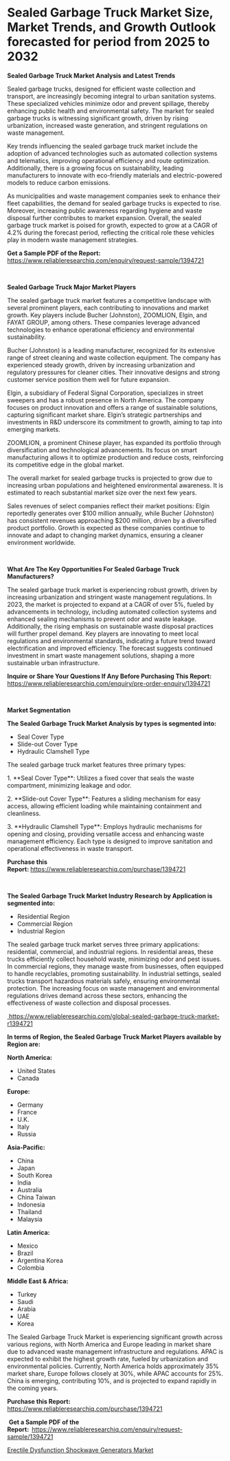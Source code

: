 <p><h1>Sealed Garbage Truck Market Size, Market Trends, and Growth Outlook forecasted for period from 2025 to 2032</h1></p><p><strong>Sealed Garbage Truck Market Analysis and Latest Trends</strong></p>
<p><p>Sealed garbage trucks, designed for efficient waste collection and transport, are increasingly becoming integral to urban sanitation systems. These specialized vehicles minimize odor and prevent spillage, thereby enhancing public health and environmental safety. The market for sealed garbage trucks is witnessing significant growth, driven by rising urbanization, increased waste generation, and stringent regulations on waste management.</p><p>Key trends influencing the sealed garbage truck market include the adoption of advanced technologies such as automated collection systems and telematics, improving operational efficiency and route optimization. Additionally, there is a growing focus on sustainability, leading manufacturers to innovate with eco-friendly materials and electric-powered models to reduce carbon emissions.</p><p>As municipalities and waste management companies seek to enhance their fleet capabilities, the demand for sealed garbage trucks is expected to rise. Moreover, increasing public awareness regarding hygiene and waste disposal further contributes to market expansion. Overall, the sealed garbage truck market is poised for growth, expected to grow at a CAGR of 4.2% during the forecast period, reflecting the critical role these vehicles play in modern waste management strategies.</p></p>
<p><strong>Get a Sample PDF of the Report:&nbsp;</strong> <a href="https://www.reliableresearchiq.com/enquiry/request-sample/1394721?utm_campaign=3136&utm_medium=2&utm_source=Github&utm_content=ia&utm_term=22032025&utm_id=sealed-garbage-truck">https://www.reliableresearchiq.com/enquiry/request-sample/1394721</a></p>
<p>&nbsp;</p>
<p><strong>Sealed Garbage Truck Major Market Players</strong></p>
<p><p>The sealed garbage truck market features a competitive landscape with several prominent players, each contributing to innovations and market growth. Key players include Bucher (Johnston), ZOOMLION, Elgin, and FAYAT GROUP, among others. These companies leverage advanced technologies to enhance operational efficiency and environmental sustainability.</p><p>Bucher (Johnston) is a leading manufacturer, recognized for its extensive range of street cleaning and waste collection equipment. The company has experienced steady growth, driven by increasing urbanization and regulatory pressures for cleaner cities. Their innovative designs and strong customer service position them well for future expansion.</p><p>Elgin, a subsidiary of Federal Signal Corporation, specializes in street sweepers and has a robust presence in North America. The company focuses on product innovation and offers a range of sustainable solutions, capturing significant market share. Elgin’s strategic partnerships and investments in R&D underscore its commitment to growth, aiming to tap into emerging markets.</p><p>ZOOMLION, a prominent Chinese player, has expanded its portfolio through diversification and technological advancements. Its focus on smart manufacturing allows it to optimize production and reduce costs, reinforcing its competitive edge in the global market.</p><p>The overall market for sealed garbage trucks is projected to grow due to increasing urban populations and heightened environmental awareness. It is estimated to reach substantial market size over the next few years.</p><p>Sales revenues of select companies reflect their market positions: Elgin reportedly generates over $100 million annually, while Bucher (Johnston) has consistent revenues approaching $200 million, driven by a diversified product portfolio. Growth is expected as these companies continue to innovate and adapt to changing market dynamics, ensuring a cleaner environment worldwide.</p></p>
<p>&nbsp;</p>
<p><strong>What Are The Key Opportunities For Sealed Garbage Truck Manufacturers?</strong></p>
<p><p>The sealed garbage truck market is experiencing robust growth, driven by increasing urbanization and stringent waste management regulations. In 2023, the market is projected to expand at a CAGR of over 5%, fueled by advancements in technology, including automated collection systems and enhanced sealing mechanisms to prevent odor and waste leakage. Additionally, the rising emphasis on sustainable waste disposal practices will further propel demand. Key players are innovating to meet local regulations and environmental standards, indicating a future trend toward electrification and improved efficiency. The forecast suggests continued investment in smart waste management solutions, shaping a more sustainable urban infrastructure.</p></p>
<p><strong>Inquire or Share Your Questions If Any Before Purchasing This Report:</strong> <a href="https://www.reliableresearchiq.com/enquiry/pre-order-enquiry/1394721?utm_campaign=3136&utm_medium=2&utm_source=Github&utm_content=ia&utm_term=22032025&utm_id=sealed-garbage-truck">https://www.reliableresearchiq.com/enquiry/pre-order-enquiry/1394721</a></p>
<p>&nbsp;</p>
<p><strong>Market Segmentation</strong></p>
<p><strong>The Sealed Garbage Truck Market Analysis by types is segmented into:</strong></p>
<p><ul><li>Seal Cover Type</li><li>Slide-out Cover Type</li><li>Hydraulic Clamshell Type</li></ul></p>
<p><p>The sealed garbage truck market features three primary types: </p><p>1. **Seal Cover Type**: Utilizes a fixed cover that seals the waste compartment, minimizing leakage and odor. </p><p>2. **Slide-out Cover Type**: Features a sliding mechanism for easy access, allowing efficient loading while maintaining containment and cleanliness. </p><p>3. **Hydraulic Clamshell Type**: Employs hydraulic mechanisms for opening and closing, providing versatile access and enhancing waste management efficiency. Each type is designed to improve sanitation and operational effectiveness in waste transport.</p></p>
<p><strong>Purchase this Report:&nbsp;</strong><a href="https://www.reliableresearchiq.com/purchase/1394721?utm_campaign=3136&utm_medium=2&utm_source=Github&utm_content=ia&utm_term=22032025&utm_id=sealed-garbage-truck">https://www.reliableresearchiq.com/purchase/1394721</a></p>
<p>&nbsp;</p>
<p><strong>The Sealed Garbage Truck Market Industry Research by Application is segmented into:</strong></p>
<p><ul><li>Residential Region</li><li>Commercial Region</li><li>Industrial Region</li></ul></p>
<p><p>The sealed garbage truck market serves three primary applications: residential, commercial, and industrial regions. In residential areas, these trucks efficiently collect household waste, minimizing odor and pest issues. In commercial regions, they manage waste from businesses, often equipped to handle recyclables, promoting sustainability. In industrial settings, sealed trucks transport hazardous materials safely, ensuring environmental protection. The increasing focus on waste management and environmental regulations drives demand across these sectors, enhancing the effectiveness of waste collection and disposal processes.</p></p>
<p><a href="https://www.reliableresearchiq.com/global-sealed-garbage-truck-market-r1394721?utm_campaign=3136&utm_medium=2&utm_source=Github&utm_content=ia&utm_term=22032025&utm_id=sealed-garbage-truck">&nbsp;https://www.reliableresearchiq.com/global-sealed-garbage-truck-market-r1394721</a></p>
<p><strong>In terms of Region, the Sealed Garbage Truck Market Players available by Region are:</strong></p>
<p>
    <p> <strong> North America: </strong>
        <ul>
            <li>United States</li>
            <li>Canada</li>
        </ul>
        </p> 
    <p> <strong> Europe: </strong>
        <ul>
            <li>Germany</li>
            <li>France</li>
            <li>U.K.</li>
            <li>Italy</li>
            <li>Russia</li>
        </ul>
        </p> 
    <p> <strong> Asia-Pacific: </strong>
        <ul>
            <li>China</li>
            <li>Japan</li>
            <li>South Korea</li>
            <li>India</li>
            <li>Australia</li>
            <li>China Taiwan</li>
            <li>Indonesia</li>
            <li>Thailand</li>
            <li>Malaysia</li>
        </ul>
        </p> 
    <p> <strong> Latin America: </strong>
        <ul>
            <li>Mexico</li>
            <li>Brazil</li>
            <li>Argentina Korea</li>
            <li>Colombia</li>
        </ul>
        </p> 
    <p> <strong> Middle East & Africa: </strong>
        <ul>
            <li>Turkey</li>
            <li>Saudi</li>
            <li>Arabia</li>
            <li>UAE</li>
            <li>Korea</li>
        </ul>
    </p>
    </p>
<p><p>The Sealed Garbage Truck Market is experiencing significant growth across various regions, with North America and Europe leading in market share due to advanced waste management infrastructure and regulations. APAC is expected to exhibit the highest growth rate, fueled by urbanization and environmental policies. Currently, North America holds approximately 35% market share, Europe follows closely at 30%, while APAC accounts for 25%. China is emerging, contributing 10%, and is projected to expand rapidly in the coming years.</p></p>
<p><strong>Purchase this Report: </strong><a href="https://www.reliableresearchiq.com/purchase/1394721?utm_campaign=3136&utm_medium=2&utm_source=Github&utm_content=ia&utm_term=22032025&utm_id=sealed-garbage-truck">https://www.reliableresearchiq.com/purchase/1394721</a></p>
<p>&nbsp;<strong>Get a Sample PDF of the Report:&nbsp;&nbsp;</strong><a href="https://www.reliableresearchiq.com/enquiry/request-sample/1394721?utm_campaign=3136&utm_medium=2&utm_source=Github&utm_content=ia&utm_term=22032025&utm_id=sealed-garbage-truck">https://www.reliableresearchiq.com/enquiry/request-sample/1394721</a></p>
<p><strong></strong></p>
<p><p><a href="https://github.com/donkalucine10/Market-Research-Report-List-1/blob/main/erectile-dysfunction-shockwave-generators-market.md?utm_campaign=3136&utm_medium=2&utm_source=Github&utm_content=ia&utm_term=22032025&utm_id=sealed-garbage-truck">Erectile Dysfunction Shockwave Generators Market</a></p></p>